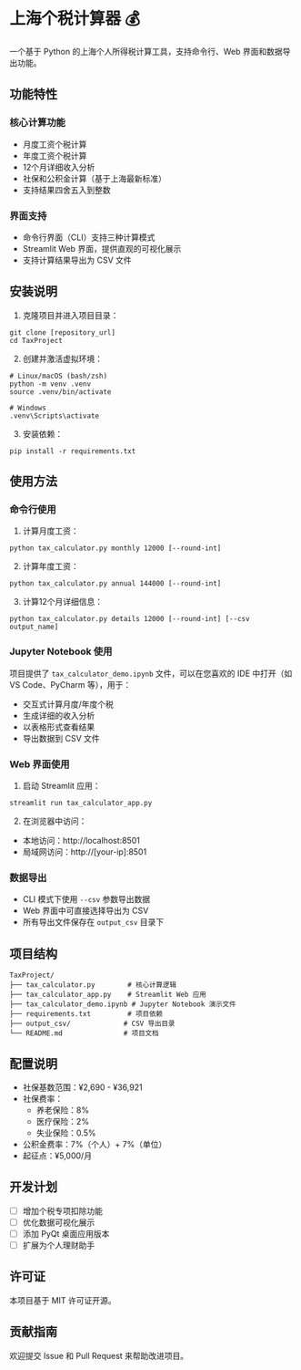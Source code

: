 # 上海个税计算器 💰

一个基于 Python 的上海个人所得税计算工具，支持命令行、Web 界面和数据导出功能。

## 功能特性

### 核心计算功能
- 月度工资个税计算
- 年度工资个税计算
- 12个月详细收入分析
- 社保和公积金计算（基于上海最新标准）
- 支持结果四舍五入到整数

### 界面支持
- 命令行界面（CLI）支持三种计算模式
- Streamlit Web 界面，提供直观的可视化展示
- 支持计算结果导出为 CSV 文件

## 安装说明

1. 克隆项目并进入项目目录：
```shell
git clone [repository_url]
cd TaxProject
```

2. 创建并激活虚拟环境：
```shell
# Linux/macOS (bash/zsh)
python -m venv .venv
source .venv/bin/activate

# Windows
.venv\Scripts\activate
```

3. 安装依赖：
```shell
pip install -r requirements.txt
```

## 使用方法

### 命令行使用

1. 计算月度工资：
```shell
python tax_calculator.py monthly 12000 [--round-int]
```

2. 计算年度工资：
```shell
python tax_calculator.py annual 144000 [--round-int]
```

3. 计算12个月详细信息：
```shell
python tax_calculator.py details 12000 [--round-int] [--csv output_name]
```

### Jupyter Notebook 使用

项目提供了 `tax_calculator_demo.ipynb` 文件，可以在您喜欢的 IDE 中打开（如 VS Code、PyCharm 等），用于：
- 交互式计算月度/年度个税
- 生成详细的收入分析
- 以表格形式查看结果
- 导出数据到 CSV 文件

### Web 界面使用

1. 启动 Streamlit 应用：
```shell
streamlit run tax_calculator_app.py
```

2. 在浏览器中访问：
- 本地访问：http://localhost:8501
- 局域网访问：http://[your-ip]:8501

### 数据导出

- CLI 模式下使用 `--csv` 参数导出数据
- Web 界面中可直接选择导出为 CSV
- 所有导出文件保存在 `output_csv` 目录下

## 项目结构

```
TaxProject/
├── tax_calculator.py        # 核心计算逻辑
├── tax_calculator_app.py    # Streamlit Web 应用
├── tax_calculator_demo.ipynb # Jupyter Notebook 演示文件
├── requirements.txt         # 项目依赖
├── output_csv/             # CSV 导出目录
└── README.md               # 项目文档
```

## 配置说明

- 社保基数范围：¥2,690 - ¥36,921
- 社保费率：
  - 养老保险：8%
  - 医疗保险：2%
  - 失业保险：0.5%
- 公积金费率：7%（个人）+ 7%（单位）
- 起征点：¥5,000/月

## 开发计划

- [ ] 增加个税专项扣除功能
- [ ] 优化数据可视化展示
- [ ] 添加 PyQt 桌面应用版本
- [ ] 扩展为个人理财助手

## 许可证

本项目基于 MIT 许可证开源。

## 贡献指南

欢迎提交 Issue 和 Pull Request 来帮助改进项目。
